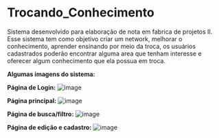 # Trocando_Conhecimento

  Sistema desenvolvido para elaboração de nota em fabrica de projetos II.
  Esse sistema tem como objetivo criar um network, melhorar o conhecimento, aprender ensinando por meio da troca, os usuários cadastrados poderão encontrar alguma area que tenham interesse e oferecer algum conhecimento que ela possua em troca.
  
  **Algumas imagens do sistema:**
  
  **Página de Login:**
 ![image](https://user-images.githubusercontent.com/108235675/213054939-81b0607b-c451-4495-a5e3-df52e22c0fed.png)

  **Página principal:**
![image](https://user-images.githubusercontent.com/108235675/213053844-ded5acbf-27f6-4590-9312-d7f30810f598.png)

**Página de busca/filtro:**
![image](https://user-images.githubusercontent.com/108235675/213054604-2c25019f-1023-498e-a1b4-86925c4235aa.png)

**Página de edição e cadastro:**
![image](https://user-images.githubusercontent.com/108235675/213054861-838d8c3e-e251-4afd-acba-2169b4dde949.png)

